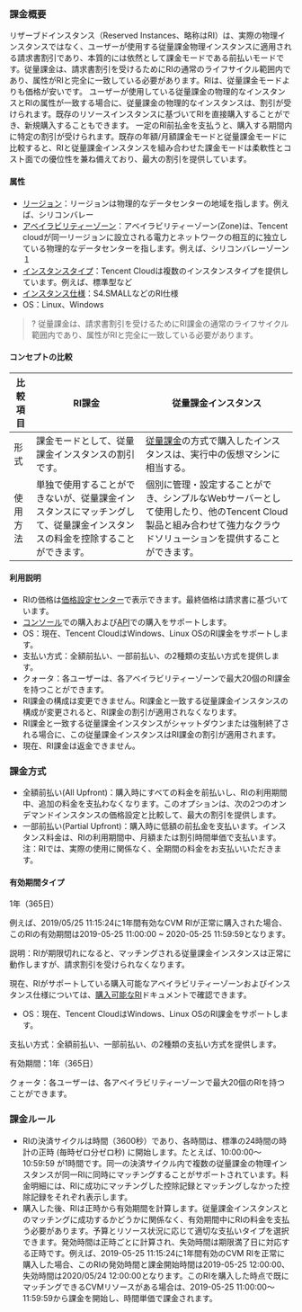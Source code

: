 ### 課金概要

リザーブドインスタンス（Reserved Instances、略称はRI）は、実際の物理インスタンスではなく、ユーザーが使用する従量課金物理インスタンスに適用される請求書割引であり、本質的には依然として課金モードである前払いモードです。従量課金は、請求書割引を受けるためにRIの通常のライフサイクル範囲内であり、属性がRIと完全に一致している必要があります。RIは、従量課金モードよりも価格が安いです。
ユーザーが使用している従量課金の物理的なインスタンスとRIの属性が一致する場合に、従量課金の物理的なインスタンスは、割引が受けられます。既存のリソースインスタンスに基づいてRIを直接購入することができ、新規購入することもできます。
一定のRI前払金を支払うと、購入する期間内に特定の割引が受けられます。既存の年額/月額課金モードと従量課金モードに比較すると、RIと従量課金インスタンスを組み合わせた課金モードは柔軟性とコスト面での優位性を兼ね備えており、最大の割引を提供しています。

#### 属性

- [リージョン](https://cloud.tencent.com/document/product/213/6091)：リージョンは物理的なデータセンターの地域を指します。例えば、シリコンバレー
- [アベイラビリティーゾーン](https://cloud.tencent.com/document/product/213/6091)：アベイラビリティーゾーン(Zone)は、Tencent cloudが同一リージョンに設立される電力とネットワークの相互的に独立している物理的なデータセンターを指します。例えば、シリコンバレーゾーン１
- [インスタンスタイプ](https://cloud.tencent.com/document/product/213/11518)：Tencent Cloudは複数のインスタンスタイプを提供しています。例えば、標準型など
- [インスタンス仕様](https://cloud.tencent.com/document/product/213/11518)：S4.SMALLなどのRI仕様 
- OS：Linux、Windows

>? 従量課金は、請求書割引を受けるためにRI課金の通常のライフサイクル範囲内であり、属性がRIと完全に一致している必要があります。

#### コンセプトの比較

| 比較項目   | RI課金      | 従量課金インスタンス         |
| -------- | ---------- | ---------- |
| 形式     |課金モードとして、従量課金インスタンスの割引です。       | [従量課金](https://intl.cloud.tencent.com/document/product/213/2179)の方式で購入したインスタンスは、実行中の仮想マシンに相当する。 |
| 使用方法 | 単独で使用することができないが、従量課金インスタンスにマッチングして、従量課金インスタンスの料金を控除することができます。 | 個別に管理・設定することができ、シンプルなWebサーバーとして使用したり、他のTencent Cloud製品と組み合わせて強力なクラウドソリューションを提供することができます。 |

#### 利用説明

- RIの価格は[価格設定センター](https://www.tencentcloud.com/pricing/cvm/overview)で表示できます。最終価格は請求書に基づいています。
- [コンソール](https://buy.tencentcloud.com/reservedinstances?regionId=1&zoneId=100003&imageType=linux)での購入および[API](https://www.tencentcloud.com/zh/document/product/213/30574)での購入をサポートします。
- OS：現在、Tencent CloudはWindows、Linux OSのRI課金をサポートします。
- 支払い方式：全額前払い、一部前払い、の2種類の支払い方式を提供します。
- クォータ：各ユーザーは、各アベイラビリティーゾーンで最大20個のRI課金を持つことができます。
- RI課金の構成は変更できません。RI課金と一致する従量課金インスタンスの構成が変更されると、RI課金の割引が適用されなくなります。
- RI課金と一致する従量課金インスタンスがシャットダウンまたは強制終了される場合に、この従量課金インスタンスはRI課金の割引が適用されます。
- 現在、RI課金は返金できません。

### 課金方式

- 全額前払い(All Upfront)：購入時にすべての料金を前払いし、RIの利用期間中、追加の料金を支払わなくなります。このオプションは、次の2つのオンデマンドインスタンスの価格設定と比較して、最大の割引を提供します。
- 一部前払い(Partial Upfront)：購入時に低額の前払金を支払います。インスタンス料金は、RIの利用期間中、月額または割引時間単価で支払います。
注：RIでは、実際の使用に関係なく、全期間の料金をお支払いいただきます。

#### 有効期間タイプ

1年（365日）

例えば、2019/05/25 11:15:24に1年間有効なCVM RIが正常に購入された場合、このRIの有効期間は2019-05-25 11:00:00 ~ 2020-05-25 11:59:59となります。

説明：RIが期限切れになると、マッチングされる従量課金インスタンスは正常に動作しますが、請求割引を受けられなくなります。

現在、RIがサポートしている購入可能なアベイラビリティーゾーンおよびインスタンス仕様については、[購入可能なRI](https://intl.cloud.tencent.com/document/product/213/30575)ドキュメントで確認できます。

- OS：現在、Tencent CloudはWindows、Linux OSのRI課金をサポートします。

支払い方式：全額前払い、一部前払い、の2種類の支払い方式を提供します。

有効期間：1年（365日）

クォータ：各ユーザーは、各アベイラビリティーゾーンで最大20個のRIを持つことができます。

### 課金ルール

- RIの決済サイクルは時間（3600秒）であり、各時間は、標準の24時間の時計の正時 (毎時ゼロ分ゼロ秒) に開始します。たとえば、10:00:00～10:59:59 が1時間です。同一の決済サイクル内で複数の従量課金の物理インスタンスが同一RIに同時にマッチングすることがサポートされています。料金明細には、RIに成功にマッチングした控除記録とマッチングしなかった控除記録をそれぞれ表示します。　　
- 購入した後、RIは正時から有効期間を計算します。従量課金インスタンスとのマッチングに成功するかどうかに関係なく、有効期間中にRIの料金を支払う必要があります。予算とリソース状況に応じて適切な支払いタイプを選択できます。発効時間は正時ごとに計算され、失効時間は期限満了日に対応する正時です。例えば、2019-05-25 11:15:24に1年間有効のCVM RIを正常に購入した場合、このRIの発効時間と課金開始時間は2019-05-25 12:00:00、失効時間は2020/05/24 12:00:00となります。このRIを購入した時点で既にマッチングできるCVMリソースがある場合は、2019-05-25 11:00:00～11:59:59から課金を開始し、時間単価で課金されます。
